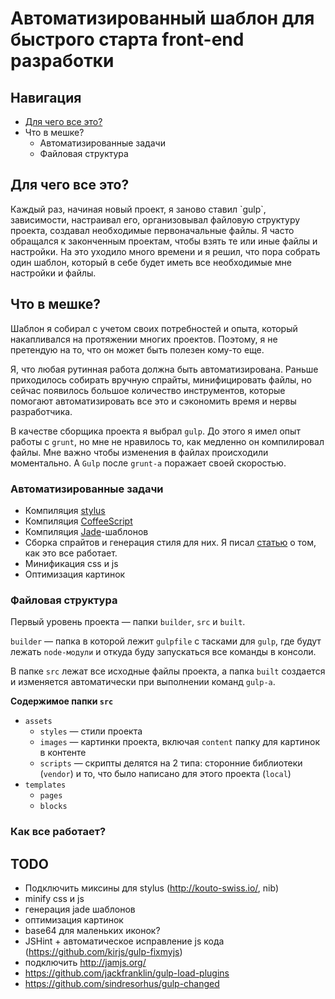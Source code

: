 Автоматизированный шаблон для быстрого старта front-end разработки
====================

## Навигация
* [Для чего все это?](#for-what)
* Что в мешке?
    * Автоматизированные задачи
    * Файловая структура

<h2 id="for-what">Для чего все это?</h2>
Каждый раз, начиная новый проект, я заново ставил `gulp`, зависимости, настраивал его, организовывал файловую структуру проекта, создавал необходимые первоначальные файлы. Я часто обращался к законченным проектам, чтобы взять те или иные файлы и настройки.
На это уходило много времени и я решил, что пора собрать один шаблон, который в себе будет иметь все необходимые мне настройки и файлы.

## Что в мешке?

Шаблон я собирал с учетом своих потребностей и опыта, который накапливался на протяжении многих проектов. Поэтому, я не претендую на то, что он может быть полезен кому-то еще.

Я, что любая рутинная работа должна быть автоматизирована. Раньше приходилось собирать вручную спрайты, минифицировать файлы, но сейчас появилось большое количество инструментов, которые помогают автоматизировать все это и сэкономить время и нервы разработчика.

В качестве сборщика проекта я выбрал `gulp`.
До этого я имел опыт работы с `grunt`, но мне не нравилось то, как медленно он компилировал файлы. Мне важно чтобы изменения в файлах происходили моментально.
А `Gulp` после `grunt-a` поражает своей скоростью.

### Автоматизированные задачи
- Компиляция [stylus](http://learnboost.github.io/stylus/)
- Компиляция [CoffeeScript](http://coffeescript.org/)
- Компиляция [Jade](http://jade-lang.com/)-шаблонов
- Сборка спрайтов и генерация стиля для них. Я писал [статью](http://habrahabr.ru/post/227945/) о том, как это все работает.
- Минификация css и js
- Оптимизация картинок


### Файловая структура
Первый уровень проекта — папки `builder`, `src` и `built`.

`builder` — папка в которой лежит `gulpfile` с тасками для `gulp`, где будут лежать `node-модули` и откуда буду запускаться все команды в консоли.

В папке `src` лежат все исходные файлы проекта, а папка `built` создается и изменяется автоматически при выполнении команд `gulp-а`.

**Содержимое папки `src`**
- `assets`
    + `styles` — стили проекта
    + `images` — картинки проекта, включая `content` папку для картинок в контенте
    + `scripts` — скрипты делятся на 2 типа: сторонние библиотеки (`vendor`) и то, что было написано для этого проекта (`local`)
- `templates`
    + `pages`
    + `blocks`

### Как все работает?


## TODO
* Подключить миксины для stylus (http://kouto-swiss.io/, nib)
* minify css и js
* генерация jade шаблонов
* оптимизация картинок
* base64 для маленьких иконок?
* JSHint + автоматическое исправление js кода (https://github.com/kirjs/gulp-fixmyjs)
* подключить http://jamjs.org/
* https://github.com/jackfranklin/gulp-load-plugins
* https://github.com/sindresorhus/gulp-changed
